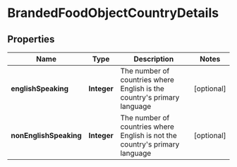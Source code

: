 # BrandedFoodObjectCountryDetails

## Properties
Name | Type | Description | Notes
------------ | ------------- | ------------- | -------------
**englishSpeaking** | **Integer** | The number of countries where English is the country&#x27;s primary language |  [optional]
**nonEnglishSpeaking** | **Integer** | The number of countries where English is not the country&#x27;s primary language |  [optional]
